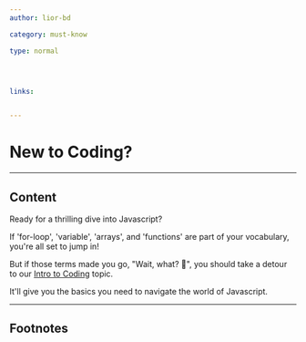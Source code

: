 ```yaml
---
author: lior-bd

category: must-know

type: normal




links:


---
```


# New to Coding?

---
## Content

Ready for a thrilling dive into Javascript? 

If 'for-loop', 'variable', 'arrays', and 'functions' are part of your vocabulary, you're all set to jump in!

But if those terms made you go, "Wait, what? 🤔", you should take a detour to our [Intro to Coding](https://app.enki.com/skill/coding-intro) topic. 

It'll give you the basics you need to navigate the world of Javascript.






---
## Footnotes


